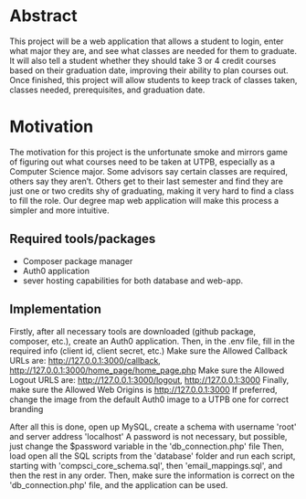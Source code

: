 # Abstract 
This project will be a web application that allows a student to login, enter what major they are, and see what classes are needed for them to graduate. It will also tell a student whether they should take 3 or 4 credit courses based on their graduation date, improving their ability to plan courses out. Once finished, this project will allow students to keep track of classes taken, classes needed, prerequisites, and graduation date. 
# Motivation
The motivation for this project is the unfortunate smoke and mirrors game of figuring out what courses need to be taken at UTPB, especially as a Computer Science major. Some advisors say certain classes are required, others say they aren’t. Others get to their last semester and find they are just one or two credits shy of graduating, making it very hard to find a class to fill the role. Our degree map web application will make this process a simpler and more intuitive.

## Required tools/packages
- Composer package manager
- Auth0 application
- sever hosting capabilities for both database and web-app.

## Implementation
Firstly, after all necessary tools are downloaded (github package, composer, etc.), create an Auth0 application.
Then, in the .env file, fill in the required info (client id, client secret, etc.)
Make sure the Allowed Callback URLs are: http://127.0.0.1:3000/callback, http://127.0.0.1:3000/home_page/home_page.php
Make sure the Allowed Logout URLS are: http://127.0.0.1:3000/logout, http://127.0.0.1:3000
Finally, make sure the Allowed Web Origins is http://127.0.0.1:3000
If preferred, change the image from the default Auth0 image to a UTPB one for correct branding

After all this is done, open up MySQL, create a schema with username 'root' and server address 'localhost'
A password is not necessary, but possible, just change the $password variable in the 'db_connection.php' file
Then, load open all the SQL scripts from the 'database' folder and run each script, starting with 'compsci_core_schema.sql', then 'email_mappings.sql', and then the rest in any order.
Then, make sure the information is correct on the 'db_connection.php' file, and the application can be used.
